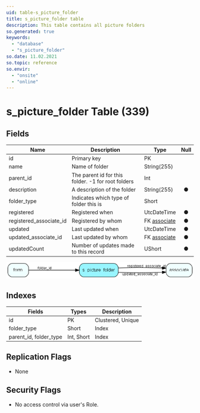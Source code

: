 ```yaml
---
uid: table-s_picture_folder
title: s_picture_folder table
description: This table contains all picture folders
so.generated: true
keywords:
  - "database"
  - "s_picture_folder"
so.date: 11.02.2021
so.topic: reference
so.envir:
  - "onsite"
  - "online"
---
```


# s\_picture\_folder Table (339)

## Fields

| Name | Description | Type | Null |
|------|-------------|------|:----:|
|id|Primary key|PK| |
|name|Name of folder|String(255)| |
|parent\_id|The parent id for this folder. -1 for root folders|Int| |
|description|A description of the folder|String(255)|&#x25CF;|
|folder\_type|Indicates which type of folder this is|Short| |
|registered|Registered when|UtcDateTime|&#x25CF;|
|registered\_associate\_id|Registered by whom|FK [associate](associate.md)|&#x25CF;|
|updated|Last updated when|UtcDateTime|&#x25CF;|
|updated\_associate\_id|Last updated by whom|FK [associate](associate.md)|&#x25CF;|
|updatedCount|Number of updates made to this record|UShort|&#x25CF;|


![s_picture_folder table relationship diagram](./media/s_picture_folder.png)

## Indexes

| Fields | Types | Description |
|--------|-------|-------------|
|id |PK |Clustered, Unique |
|folder\_type |Short |Index |
|parent\_id, folder\_type |Int, Short |Index |

## Replication Flags

* None

## Security Flags

* No access control via user's Role.

